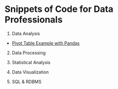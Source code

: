 # Snippets of Code for Data Professionals

1) Data Analysis
* <a href="pivot-example1.py">Pivot Table Example with Pandas</a>



2) Data Processing




3) Statistical Analysis




4) Data Visualization




5) SQL & RDBMS

